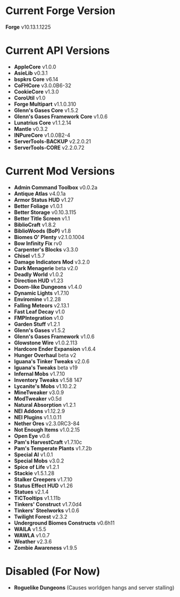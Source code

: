 Current Forge Version
=
**Forge** v10.13.1.1225

Current API Versions
=
- **AppleCore** v1.0.0
- **AsieLib** v0.3.1
- **bspkrs Core** v6.14
- **CoFHCore** v3.0.0B6-32
- **CookieCore** v1.3.0
- **CoroUtil** v1.0
- **Forge Multipart** v1.1.0.310
- **Glenn's Gases Core** v1.5.2
- **Glenn's Gases Framework Core** v1.0.6
- **Lunatrius Core** v1.1.2.14
- **Mantle** v0.3.2
- **INPureCore** v1.0.0B2-4
- **ServerTools-BACKUP** v2.2.0.21
- **ServerTools-CORE** v2.2.0.72

Current Mod Versions
=
- **Admin Command Toolbox** v0.0.2a
- **Antique Atlas** v4.0.1a
- **Armor Status HUD** v1.27
- **Better Foliage** v1.0.1
- **Better Storage** v0.10.3.115
- **Better Title Screen** v1.1
- **BiblioCraft** v1.8.2
- **BiblioWoods (BoP)** v1.8
- **Biomes O' Plenty** v2.1.0.1004
- **Bow Infinity Fix** rv0
- **Carpenter's Blocks** v3.3.0
- **Chisel** v1.5.7
- **Damage Indicators Mod** v3.2.0
- **Dark Menagerie** beta v2.0
- **Deadly World** v1.0.2
- **Direction HUD** v1.23
- **Doom-like Dungeons** v1.4.0
- **Dynamic Lights** v1.7.10
- **Enviromine** v1.2.28
- **Falling Meteors** v2.13.1
- **Fast Leaf Decay** v1.0
- **FMPIntegration** v1.0
- **Garden Stuff** v1.2.1
- **Glenn's Gases** v1.5.2
- **Glenn's Gases Framework** v1.0.6
- **Glowstone Wire** v1.0.2.113
- **Hardcore Ender Expansion** v1.6.4
- **Hunger Overhaul** beta v2
- **Iguana's Tinker Tweaks** v2.0.6
- **Iguana's Tweaks** beta v19
- **Infernal Mobs** v1.7.10
- **Inventory Tweaks** v1.58 147
- **Lycanite's Mobs** v1.10.2.2
- **MineTweaker** v3.0.9
- **ModTweaker** v0.5d
- **Natural Absorption** v1.2.1
- **NEI Addons** v1.12.2.9
- **NEI Plugins** v1.1.0.11
- **Nether Ores** v2.3.0RC3-84
- **Not Enough Items** v1.0.2.15
- **Open Eye** v0.6
- **Pam's HarvestCraft** v1.7.10c
- **Pam's Temperate Plants** v1.7.2b
- **Special AI** v1.0.1
- **Special Mobs** v3.0.2
- **Spice of Life** v1.2.1
- **Stackie** v1.5.1.28
- **Stalker Creepers** v1.7.10
- **Status Effect HUD** v1.26
- **Statues** v2.1.4
- **TiCTooltips** v1.1.11b
- **Tinkers' Construct** v1.7.0d4
- **Tinkers' Steelworks** v1.0.6
- **Twilight Forest** v2.3.2
- **Underground Biomes Constructs** v0.6h11
- **WAILA** v1.5.5
- **WAWLA** v1.0.7
- **Weather** v2.3.6
- **Zombie Awareness** v1.9.5

Disabled (For Now)
=
- **Roguelike Dungeons** (Causes worldgen hangs and server stalling)
